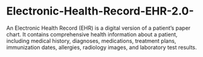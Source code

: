 # Electronic-Health-Record-EHR-2.0-
An Electronic Health Record (EHR) is a digital version of a patient’s paper chart. It contains comprehensive health information about a patient, including medical history, diagnoses, medications, treatment plans, immunization dates, allergies, radiology images, and laboratory test results. 
